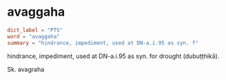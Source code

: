 # avaggaha

``` toml
dict_label = "PTS"
word = "avaggaha"
summary = "hindrance, impediment, used at DN-a.i.95 as syn. f"
```

hindrance, impediment, used at DN\-a.i.95 as syn. for drought (dubuṭṭhikā).

Sk. avagraha

